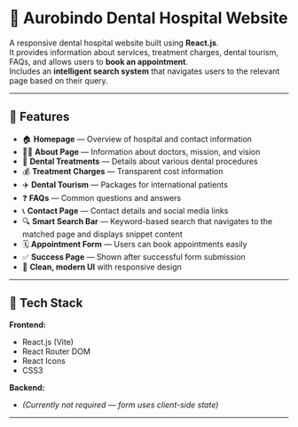 # 🦷 Aurobindo Dental Hospital Website

A responsive dental hospital website built using **React.js**.  
It provides information about services, treatment charges, dental tourism, FAQs, and allows users to **book an appointment**.  
Includes an **intelligent search system** that navigates users to the relevant page based on their query.

---

## 🚀 Features

- 🏠 **Homepage** — Overview of hospital and contact information  
- 🧑‍⚕️ **About Page** — Information about doctors, mission, and vision  
- 💉 **Dental Treatments** — Details about various dental procedures  
- 💰 **Treatment Charges** — Transparent cost information  
- ✈️ **Dental Tourism** — Packages for international patients  
- ❓ **FAQs** — Common questions and answers  
- 📞 **Contact Page** — Contact details and social media links  
- 🔍 **Smart Search Bar** — Keyword-based search that navigates to the matched page and displays snippet content  
- 🗓️ **Appointment Form** — Users can book appointments easily  
- ✅ **Success Page** — Shown after successful form submission  
- 🎨 **Clean, modern UI** with responsive design

---

## 🧩 Tech Stack

**Frontend:**  
- React.js (Vite)  
- React Router DOM  
- React Icons  
- CSS3  

**Backend:**  
- *(Currently not required — form uses client-side state)*  

---



